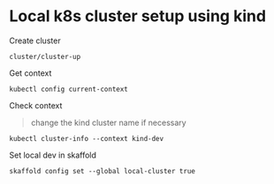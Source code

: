 # Local k8s cluster setup using kind 

Create cluster 

```shell
cluster/cluster-up
```

Get context

```shell
kubectl config current-context
```

Check context

> change the kind cluster name if necessary 

```shell
kubectl cluster-info --context kind-dev
```

Set local dev in skaffold


```shell
skaffold config set --global local-cluster true
```

